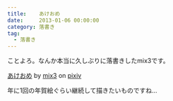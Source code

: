 ```yaml
---
title:    あけおめ
date:     2013-01-06 00:00:00
category: 落書き
tag:
  - 落書き
---
```


ことよろ。なんか本当に久しぶりに落書きしたmix3です。

<script src="http://source.pixiv.net/source/embed.js" data-id="32685756_6064c2b2416178ec058c322de47db89e" data-size="medium" data-border="on" charset="utf-8"></script><noscript><p><a href="http://www.pixiv.net/member_illust.php?mode=medium&amp;illust_id=32685756" target="_blank">あけおめ</a> by <a href="http://www.pixiv.net/member.php?id=88339" target="_blank">mix3</a> on <a href="http://www.pixiv.net/" target="_blank">pixiv</a></p></noscript>

年に1回の年賀絵ぐらい継続して描きたいものですね…
